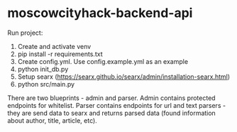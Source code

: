 # moscowcityhack-backend-api

Run project:

1. Create and activate venv
2. pip install -r requirements.txt
3. Create config.yml. Use config.example.yml as an example
4. python init_db.py
5. Setup searx (https://searx.github.io/searx/admin/installation-searx.html)
6. python src/main.py


There are two blueprints - admin and parser. Admin contains protected endpoints for whitelist. Parser contains endpoints for url and text parsers - they are send data to searx and returns parsed data (found information about author, title, article, etc).
